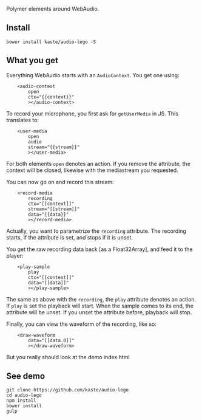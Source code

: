 
Polymer elements around WebAudio.

Install
-------

```
bower install kaste/audio-lego -S
```

What you get
------------

Everything WebAudio starts with an `AudioContext`. You get one using:

```
    <audio-context
        open
        ctx="{{context}}"
        ></audio-context>
```

To record your microphone, you first ask for `getUserMedia` in JS. This translates to:

```
    <user-media
        open
        audio
        stream="{{stream}}"
        ></user-media>
```
For both elements `open` denotes an action. If you remove the attribute, the context will be closed, likewise with the mediastream you requested.

You can now go on and record this stream:

```
    <record-media
        recording
        ctx="[[context]]"
        stream="[[stream]]"
        data="{{data}}"
        ></record-media>
```

Actually, you want to parametrize the `recording` attribute. The recording starts, if the attribute is set, and stops if it is unset.

You get the raw recording data back [as a Float32Array], and feed it to the player:

```
    <play-sample
        play
        ctx="[[context]]"
        data="[[data]]"
        ></play-sample>

```
The same as above with the `recording`, the `play` attribute denotes an action. If `play` is set the playback will start. When the sample comes to its end, the attribute will be unset. If you unset the attribute before, playback will stop.

Finally, you can view the waveform of the recording, like so:

```
    <draw-waveform
        data="[[data.0]]"
        ></draw-waveform>

```


But you really should look at the demo index.html

See demo
--------

```
git clone https://github.com/kaste/audio-lego
cd audio-lego
npm install
bower install
gulp
```